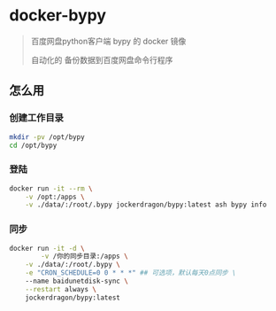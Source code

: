 # docker-bypy

> 百度网盘python客户端 bypy 的 docker 镜像
>
> 自动化的 备份数据到百度网盘命令行程序

## 怎么用

### 创建工作目录

```bash
mkdir -pv /opt/bypy
cd /opt/bypy
```

### 登陆

```bash
docker run -it --rm \
	-v /opt:/apps \
	-v ./data/:/root/.bypy jockerdragon/bypy:latest ash bypy info
```

### 同步

```bash
docker run -it -d \
		-v /你的同步目录:/apps \
    -v ./data/:/root/.bypy \
    -e "CRON_SCHEDULE=0 0 * * *" ## 可选项，默认每天0点同步 \
    --name baidunetdisk-sync \
    --restart always \
    jockerdragon/bypy:latest
```

